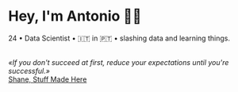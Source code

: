 # Hey, I'm Antonio ✌🏻

24 • Data Scientist • 🇮🇹 in 🇵🇹 • slashing data and learning things.

<br>*«If you don't succeed at first, reduce your expectations until you're successful.»*
<br>[Shane, Stuff Made Here](https://www.youtube.com/watch?v=WsPHBD5NsS0)
